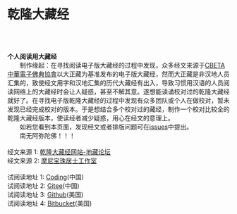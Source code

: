 
# 乾隆大藏经

<br/>
<br/>

**个人阅读用大藏经**
<br/>
　　制作缘起：在寻找阅读电子版大藏经的过程中发现，众多经文来源于[CBETA 中華電子佛典協會](http://www.cbeta.org)以大正藏为基准发布的电子版大藏经，然而大正藏是非汉地人员汇集的，致使经文用字和汉地汇集的历代大藏经有出入，导致习惯用汉语的人员阅读网络上的大藏经时会让人疑惑，甚至不解其意。遂想能读诵校对过的乾隆大藏经就好了。在寻找电子版乾隆大藏经的过程中发现有众多团队或个人在做校对，暂未发现已经完成校对的版本。于是想结合多个校对过的藏经，制作一个校对比较全的乾隆大藏经版本，使读经者减少疑惑，用心在经文的意理上。
<br/>
　　如若您看到本页面，发现经文或者排版问题可在[issues](https://github.com/qldzj/qldzj/issues)中提出。
<br/>
　　南无阿弥陀佛！！！
<br/>
<br/>
经文来源 1: [乾隆大藏经网站-地藏论坛](http://www.bskk.net)
<br/>
经文来源 2: [摩尼宝珠居士工作室](http://www.qldzj.com)
<br/>
<br/>
试阅读地址 1: [Coding](https://qldzj.coding.me/qldzj)(中国)<br/>
试阅读地址 2: [Gitee](https://qldzj.gitee.io)(中国)<br/>
试阅读地址 3: [Github](https://git.io/qldzj)(美国)<br/>
试阅读地址 4: [Bitbucket](https://qldzj.bitbucket.io)(美国)<br/>